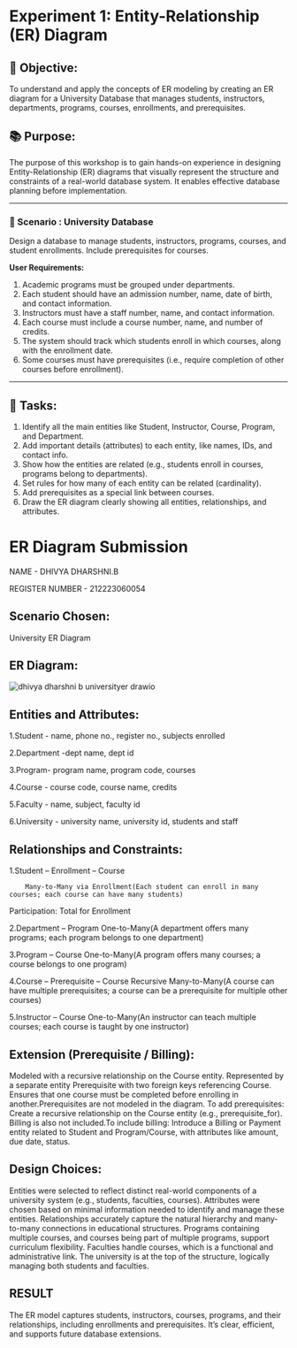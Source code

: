 # Experiment 1: Entity-Relationship (ER) Diagram

## 🎯 Objective:
To understand and apply the concepts of ER modeling by creating an ER diagram for a University Database that manages students, instructors, departments, programs, courses, enrollments, and prerequisites.


## 📚 Purpose:
The purpose of this workshop is to gain hands-on experience in designing Entity-Relationship (ER) diagrams that visually represent the structure and constraints of a real-world database system. It enables effective database planning before implementation.


---

### 🔹 Scenario : University Database
Design a database to manage students, instructors, programs, courses, and student enrollments. Include prerequisites for courses.

**User Requirements:**

1. Academic programs must be grouped under departments.  
2. Each student should have an admission number, name, date of birth, and contact information.  
3. Instructors must have a staff number, name, and contact information.  
4. Each course must include a course number, name, and number of credits.  
5. The system should track which students enroll in which courses, along with the enrollment date.  
6. Some courses must have prerequisites (i.e., require completion of other courses before enrollment).
---


## 📝 Tasks:

1. Identify all the main entities like Student, Instructor, Course, Program, and Department.  
2. Add important details (attributes) to each entity, like names, IDs, and contact info.  
3. Show how the entities are related (e.g., students enroll in courses, programs belong to departments).  
4. Set rules for how many of each entity can be related (cardinality).  
5. Add prerequisites as a special link between courses.  
6. Draw the ER diagram clearly showing all entities, relationships, and attributes.

# ER Diagram Submission 

NAME - DHIVYA DHARSHNI.B

REGISTER NUMBER - 212223060054

## Scenario Chosen:
University ER Diagram

## ER Diagram:
![dhivya dharshni b universityer drawio](https://github.com/user-attachments/assets/6547cc31-ea19-4cfe-a6bc-f3cb3b554b5a)


## Entities and Attributes:
1.Student - name, phone no., register no., subjects enrolled

2.Department -dept name, dept id

3.Program- program name, program code, courses

4.Course - course code, course name, credits

5.Faculty - name, subject, faculty id

6.University - university name, university id, students and staff

## Relationships and Constraints:
1.Student – Enrollment – Course

        Many-to-Many via Enrollment(Each student can enroll in many courses; each course can have many students)
Participation: Total for Enrollment

2.Department – Program
         One-to-Many(A department offers many programs; each program belongs to one department)

3.Program – Course
         One-to-Many(A program offers many courses; a course belongs to one program)

4.Course – Prerequisite – Course
         Recursive Many-to-Many(A course can have multiple prerequisites; a course can be a prerequisite for multiple other courses)

5.Instructor – Course
         One-to-Many(An instructor can teach multiple courses; each course is taught by one instructor)


## Extension (Prerequisite / Billing):
Modeled with a recursive relationship on the Course entity. Represented by a separate entity Prerequisite with two foreign keys referencing Course.
Ensures that one course must be completed before enrolling in another.Prerequisites are not modeled in the diagram. To add prerequisites: Create a recursive relationship on the Course entity (e.g., prerequisite_for). Billing is also not included.To include billing: Introduce a Billing or Payment entity related to Student and Program/Course, with attributes like amount, due date, status.

## Design Choices:
Entities were selected to reflect distinct real-world components of a university system (e.g., students, faculties, courses). Attributes were chosen based on minimal information needed to identify and manage these entities. Relationships accurately capture the natural hierarchy and many-to-many connections in educational structures. Programs containing multiple courses, and courses being part of multiple programs, support curriculum flexibility. Faculties handle courses, which is a functional and administrative link. The university is at the top of the structure, logically managing both students and faculties.

## RESULT
The ER model captures students, instructors, courses, programs, and their relationships, including enrollments and prerequisites. It’s clear, efficient, and supports future database extensions.
